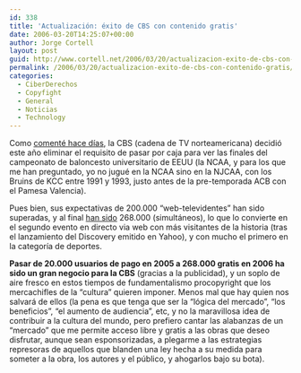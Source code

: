 ```yaml
---
id: 338
title: 'Actualización: éxito de CBS con contenido gratis'
date: 2006-03-20T14:25:07+00:00
author: Jorge Cortell
layout: post
guid: http://www.cortell.net/2006/03/20/actualizacion-exito-de-cbs-con-contenido-gratis/
permalink: /2006/03/20/actualizacion-exito-de-cbs-con-contenido-gratis/
categories:
  - CiberDerechos
  - Copyfight
  - General
  - Noticias
  - Technology
---
```

Como [comenté hace dí­as](http://www.cortell.net/2006/03/15/cbs-descubre-que-sgae-se-equivoca/), la CBS (cadena de TV norteamericana) decidió este año eliminar el requisito de pasar por caja para ver las finales del campeonato de baloncesto universitario de EEUU (la NCAA, y para los que me han preguntado, yo no jugué en la NCAA sino en la NJCAA, con los Bruins de KCC entre 1991 y 1993, justo antes de la pre-temporada ACB con el Pamesa Valencia).

Pues bien, sus expectativas de 200.000 &#8220;web-televidentes&#8221; han sido superadas, y al final [han sido](http://www.redherring.com/Article.aspx?a=16153&hed=Basketball%20Sets%20New%20Record) 268.000 (simultáneos), lo que lo convierte en el segundo evento en directo via web con más visitantes de la historia (tras el lanzamiento del Discovery emitido en Yahoo), y con mucho el primero en la categorí­a de deportes.

**Pasar de 20.000 usuarios de pago en 2005 a 268.000 gratis en 2006 ha sido un gran negocio para la CBS** (gracias a la publicidad), y un soplo de aire fresco en estos tiempos de fundamentalismo procopyright que los mercachifles de la &#8220;cultura&#8221; quieren imponer. Menos mal que hay quien nos salvará de ellos (la pena es que tenga que ser la &#8220;lógica del mercado&#8221;, &#8220;los beneficios&#8221;, &#8220;el aumento de audiencia&#8221;, etc, y no la maravillosa idea de contribuir a la cultura del mundo, pero prefiero cantar las alabanzas de un &#8220;mercado&#8221; que me permite acceso libre y gratis a las obras que deseo disfrutar, aunque sean esponsorizadas, a plegarme a las estrategias represoras de aquellos que blanden una ley hecha a su medida para someter a la obra, los autores y el público, y ahogarlos bajo su bota).